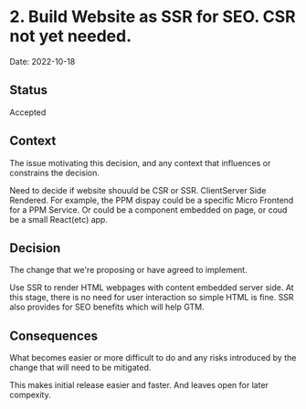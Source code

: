# 2. Build Website as SSR for SEO. CSR not yet needed.

Date: 2022-10-18

## Status

Accepted

## Context

The issue motivating this decision, and any context that influences or constrains the decision.

Need to decide if website shouuld be CSR or SSR. ClientServer Side Rendered.
For example, the PPM dispay could be a specific Micro Frontend for a PPM Service.
Or could be a component embedded on page, or coud be a small React(etc) app.

## Decision

The change that we're proposing or have agreed to implement.

Use SSR to render HTML webpages with content embedded server side.
At this stage, there is no need for user interaction so simple HTML is fine.
SSR also provides for SEO benefits which will help GTM.

## Consequences

What becomes easier or more difficult to do and any risks introduced by the change that will need to be mitigated.

This makes initial release easier and faster. And leaves open for later compexity.

